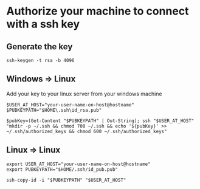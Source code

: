 # Authorize your machine to connect with a ssh key

## Generate the key
```
ssh-keygen -t rsa -b 4096
```

## Windows => Linux

Add your key to your linux server from your windows machine
```
$USER_AT_HOST="your-user-name-on-host@hostname"
$PUBKEYPATH="$HOME\.ssh\id_rsa.pub"

$pubKey=(Get-Content "$PUBKEYPATH" | Out-String); ssh "$USER_AT_HOST" "mkdir -p ~/.ssh && chmod 700 ~/.ssh && echo '${pubKey}' >> ~/.ssh/authorized_keys && chmod 600 ~/.ssh/authorized_keys"
```


## Linux => Linux
```
export USER_AT_HOST="your-user-name-on-host@hostname"
export PUBKEYPATH="$HOME/.ssh/id_pub.pub"

ssh-copy-id -i "$PUBKEYPATH" "$USER_AT_HOST"
```
